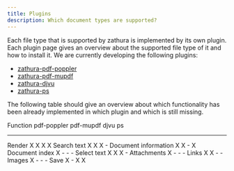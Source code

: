 ```yaml
---
title: Plugins
description: Which document types are supported?
---
```


Each file type that is supported by zathura is implemented by its own plugin.
Each plugin page gives an overview about the supported file type of it and how
to install it. We are currently developing the following plugins:

* [zathura-pdf-poppler](zathura-pdf-poppler)
* [zathura-pdf-mupdf](zathura-pdf-mupdf)
* [zathura-djvu](zathura-djvu)
* [zathura-ps](zathura-ps)

The following table should give an overview about which functionality has been
already implemented in which plugin and which is still missing.

Function                pdf-poppler pdf-mupdf djvu  ps
--------                ----------- --------- ----- --
Render                  X           X         X     X
Search text             X           X         X     -
Document information    X           X         -     X
Document index          X           -         -     -
Select text             X           X         X     -
Attachments             X           -         -     -
Links                   X           X         -     -
Images                  X           -         -     -
Save                    X           -         X     X
